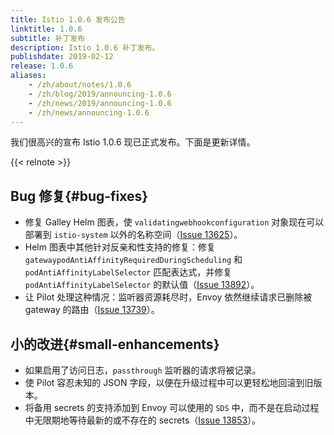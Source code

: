 ```yaml
---
title: Istio 1.0.6 发布公告
linktitle: 1.0.6
subtitle: 补丁发布
description: Istio 1.0.6 补丁发布。
publishdate: 2019-02-12
release: 1.0.6
aliases:
    - /zh/about/notes/1.0.6
    - /zh/blog/2019/announcing-1.0.6
    - /zh/news/2019/announcing-1.0.6
    - /zh/news/announcing-1.0.6
---
```


我们很高兴的宣布 Istio 1.0.6 现已正式发布。下面是更新详情。

{{< relnote >}}

## Bug 修复{#bug-fixes}

- 修复 Galley Helm 图表，使 `validatingwebhookconfiguration` 对象现在可以部署到 `istio-system` 以外的名称空间（[Issue 13625](https://github.com/istio/istio/issues/13625)）。
- Helm 图表中其他针对反亲和性支持的修复：修复 `gatewaypodAntiAffinityRequiredDuringScheduling` 和 `podAntiAffinityLabelSelector` 匹配表达式，并修复 `podAntiAffinityLabelSelector` 的默认值（[Issue 13892](https://github.com/istio/istio/issues/13892)）。
- 让 Pilot 处理这种情况：监听器资源耗尽时，Envoy 依然继续请求已删除被 gateway 的路由（[Issue 13739](https://github.com/istio/istio/issues/13739)）。

## 小的改进{#small-enhancements}

- 如果启用了访问日志，`passthrough` 监听器的请求将被记录。
- 使 Pilot 容忍未知的 JSON 字段，以便在升级过程中可以更轻松地回滚到旧版本。
- 将备用 secrets 的支持添加到 Envoy 可以使用的 `SDS` 中，而不是在启动过程中无限期地等待最新的或不存在的 secrets（[Issue 13853](https://github.com/istio/istio/issues/13853)）。
